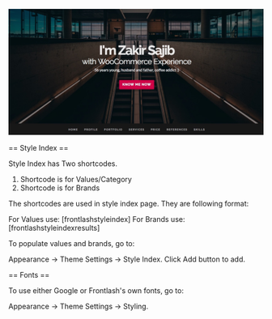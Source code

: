 
![alt text](https://github.com/zakirsajib/zakirsajibHTML/blob/master/wp-content/themes/zsonline/assets/images/screenshot.jpg)

== Style Index ==

Style Index has Two shortcodes.

1. Shortcode is for Values/Category
2. Shortcode is for Brands

The shortcodes are used in style index page. They are following format:

For Values use: [frontlashstyleindex]
For Brands use: [frontlashstyleindexresults]

To populate values and brands, go to:

Appearance -> Theme Settings -> Style Index.
Click Add button to add.

== Fonts ==

To use either Google or Frontlash's own fonts, go to:

Appearance -> Theme Settings -> Styling.
